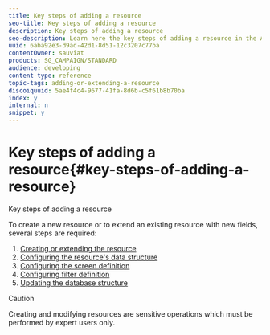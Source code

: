 ```yaml
---
title: Key steps of adding a resource
seo-title: Key steps of adding a resource
description: Key steps of adding a resource
seo-description: Learn here the key steps of adding a resource in the Adobe Campaign data model.
uuid: 6aba92e3-d9ad-42d1-8d51-12c3207c77ba
contentOwner: sauviat
products: SG_CAMPAIGN/STANDARD
audience: developing
content-type: reference
topic-tags: adding-or-extending-a-resource
discoiquuid: 5ae4f4c4-9677-41fa-8d6b-c5f61b8b70ba
index: y
internal: n
snippet: y
---
```


# Key steps of adding a resource{#key-steps-of-adding-a-resource}

Key steps of adding a resource

To create a new resource or to extend an existing resource with new fields, several steps are required:

1. [Creating or extending the resource](../../developing/using/creating-or-extending-the-resource.md)
1. [Configuring the resource's data structure](../../developing/using/configuring-the-resource-s-data-structure.md)
1. [Configuring the screen definition](../../developing/using/configuring-the-screen-definition.md)
1. [Configuring filter definition](../../developing/using/configuring-filter-definition.md)
1. [Updating the database structure](../../developing/using/updating-the-database-structure.md)

>[!CAUTION]
>
>Creating and modifying resources are sensitive operations which must be performed by expert users only.

